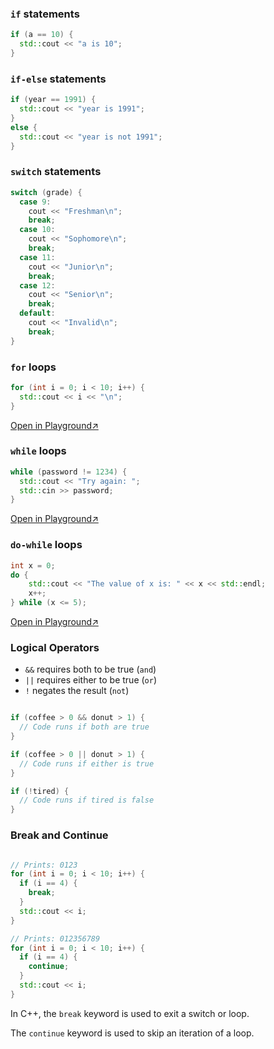 ### `if` statements

```c++
if (a == 10) {
  std::cout << "a is 10";
}
```

### `if-else` statements

```c++
if (year == 1991) {
  std::cout << "year is 1991";
}
else {
  std::cout << "year is not 1991";
}
```

### `switch` statements

```c++
switch (grade) {
  case 9:
    cout << "Freshman\n";
    break;
  case 10:
    cout << "Sophomore\n";
    break;
  case 11:
    cout << "Junior\n";
    break;
  case 12:
    cout << "Senior\n";
    break;
  default:
    cout << "Invalid\n";
    break;
}
```

### `for` loops

```c++
for (int i = 0; i < 10; i++) {
  std::cout << i << "\n";
}
```

[Open in Playground↗](http://tpcg.io/OMXE4P)

### `while` loops

```c++
while (password != 1234) {
  std::cout << "Try again: ";
  std::cin >> password;
}
```

[Open in Playground↗](http://tpcg.io/OMXE4P)

### `do-while` loops

```c++
int x = 0;
do {
    std::cout << "The value of x is: " << x << std::endl;
    x++;
} while (x <= 5);
```

[Open in Playground↗](http://tpcg.io/3BLIRP)

### Logical Operators

- `&&` requires both to be true (`and`)
- `||` requires either to be true (`or`)
- `!` negates the result (`not`)

```c++

if (coffee > 0 && donut > 1) {
  // Code runs if both are true
}

if (coffee > 0 || donut > 1) {
  // Code runs if either is true
}

if (!tired) {
  // Code runs if tired is false
}
```

### Break and Continue

```c++

// Prints: 0123
for (int i = 0; i < 10; i++) {
  if (i == 4) {
    break;
  }
  std::cout << i;
}

// Prints: 012356789
for (int i = 0; i < 10; i++) {
  if (i == 4) {
    continue;
  }
  std::cout << i;
}

```

In C++, the `break` keyword is used to exit a switch or loop.

The `continue` keyword is used to skip an iteration of a loop.
